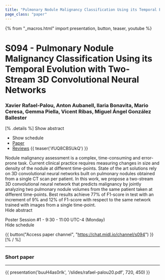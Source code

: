 ```yaml
---
title: "Pulmonary Nodule Malignancy Classification Using its Temporal Evolution with Two-Stream 3D Convolutional Neural Networks"
page_class: "paper"
---
```


{% from "_macros.html" import presentation, button, teaser, youtube %}

# S094 - Pulmonary Nodule Malignancy Classification Using its Temporal Evolution with Two-Stream 3D Convolutional Neural Networks

### Xavier Rafael-Palou, Anton Aubanell, Ilaria Bonavita, Mario Ceresa, Gemma Piella, Vicent Ribas, Miguel Ángel González Ballester

[% .details %]
<a class="toggle_visibility" data-selector=".abstract" data-level="3">Show abstract</a>
- <a class="toggle_visibility" data-selector=".schedule" data-level="3">Show schedule</a>
- <a href="https://openreview.net/pdf?id=D1jTt_FOPY">Paper</a>
- <a href="https://openreview.net/forum?id=D1jTt_FOPY">Reviews</a>
{{ teaser('ifUQ8CBSUkQ') }}

<p>
    <span class="abstract">
        Nodule malignancy assessment is a complex, time-consuming and error-prone task.  Current clinical practice requires measuring changes in size and density of the nodule at different time-points.  State of the art solutions rely on 3D convolutional neural networks built on pulmonary nodules obtained from a single CT scan per patient.  In this work, we propose a two-stream 3D convolutional neural network that predicts malignancy by jointly analyzing two pulmonary nodule volumes from the same patient taken at different time-points.  Best results achieve 77% of F1-score in test with an increment of 9% and 12% of F1-score with respect to the same network trained with images from a single time-point.
        <br>
        <span class="actions"><a class="toggle_visibility" data-level="2">Hide abstract</a></span>
    </span>
</p>

<p>
    <span class="schedule">
        Poster Session #1  - 9:30 - 11:00 UTC-4 (Monday)
        <br>
        <span class="actions"><a class="toggle_visibility" data-level="2">Hide schedule</a></span>
    </span>
</p>

{{ button("Access paper channel", "https://chat.midl.io/channel/s094") }}
[% / %]

---


### Short paper

---

{{ presentation('buuH4as0rlk', '/slides/rafael-palou20.pdf', 720, 450) }}